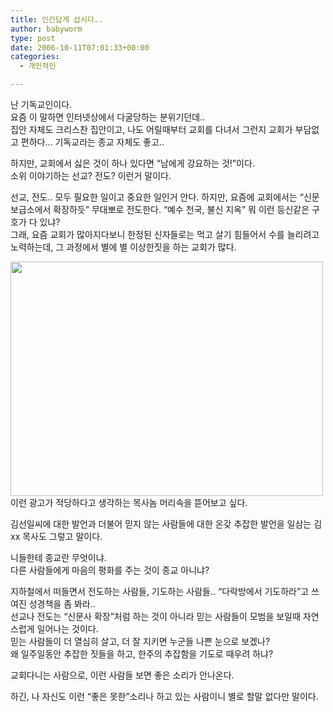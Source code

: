 ```yaml
---
title: 인간답게 삽시다..
author: babyworm
type: post
date: 2006-10-11T07:01:33+00:00
categories:
  - 개인적인

---
```

난 기독교인이다.  
요즘 이 말하면 인터넷상에서 다굴당하는 분위기던데..  
집안 자체도 크리스찬 집안이고, 나도 어릴때부터 교회를 다녀서 그런지 교회가 부담없고 편하다&#8230; 기독교라는 종교 자체도 좋고..

하지만, 교회에서 싫은 것이 하나 있다면 &#8220;남에게 강요하는 것!&#8221;이다.  
소위 이야기하는 선교? 전도? 이런거 말이다. 

선교, 전도.. 모두 필요한 일이고 중요한 일인거 안다. 하지만, 요즘에 교회에서는 &#8220;신문 보급소에서 확장하듯&#8221; 무대뽀로 전도한다. &#8220;예수 천국, 불신 지옥&#8221; 뭐 이런 등신같은 구호가 다 있냐?  
그래, 요즘 교회가 많아지다보니 한정된 신자들로는 먹고 살기 힘들어서 수를 늘리려고 노력하는데, 그 과정에서 별에 별 이상한짓을 하는 교회가 많다. 

<img loading="lazy" decoding="async" src="https://i0.wp.com/babyworm.net/wordpress/wp-content/uploads/1/1103370686.jpg?resize=500%2C375" class="aligncenter" width="500" height="375" alt="" data-recalc-dims="1" /> 이런 광고가 적당하다고 생각하는 목사놈 머리속을 뜯어보고 싶다.

김선일씨에 대한 발언과 더불어 믿지 않는 사람들에 대한 온갖 추잡한 발언을 일삼는 김xx 목사도 그렇고 말이다. 

니들한테 종교란 무엇이냐.  
다른 사람들에게 마음의 평화를 주는 것이 종교 아니냐? 

지하철에서 떠들면서 전도하는 사람들, 기도하는 사람들.. &#8220;다락방에서 기도하라&#8221;고 쓰여진 성경책을 좀 봐라..  
선교나 전도는 &#8220;신문사 확장&#8221;처럼 하는 것이 아니라 믿는 사람들이 모범을 보일때 자연스럽게 일어나는 것이다.  
믿는 사람들이 더 열심히 살고, 더 잘 지키면 누군들 나쁜 눈으로 보겠나?  
왜 일주일동안 추잡한 짓들을 하고, 한주의 추잡함을 기도로 때우려 하냐?

교회다니는 사람으로, 이런 사람들 보면 좋은 소리가 안나온다. 

하긴, 나 자신도 이런 &#8220;좋은 못한&#8221;소리나 하고 있는 사람이니 별로 할말 없다만 말이다.